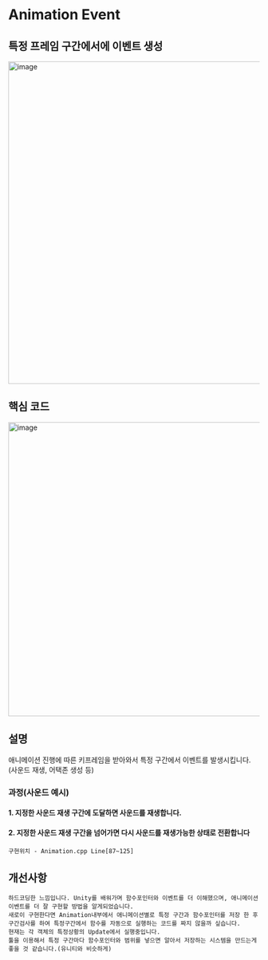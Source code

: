 # Animation Event

## 특정 프레임 구간에서에 이벤트 생성

<img width="647" alt="image" src="https://github.com/KimDaeMins/Portfolio/assets/68540137/ce519744-09b4-4da2-832b-d2c37a54cf9e">


## 핵심 코드

<img width="590" alt="image" src="https://github.com/KimDaeMins/Portfolio/assets/68540137/5b86dd49-8a24-404e-96f7-b1277888f094">

## 설명

애니메이션 진행에 따른 키프레임을 받아와서 특정 구간에서 이벤트를 발생시킵니다.(사운드 재생, 어택존 생성 등)

### 과정(사운드 예시)

#### 1. 지정한 사운드 재생 구간에 도달하면 사운드를 재생합니다.

#### 2. 지정한 사운드 재생 구간을 넘어가면 다시 사운드를 재생가능한 상태로 전환합니다
    
    구현위치 - Animation.cpp Line[87~125]

## 개선사항

    하드코딩한 느낌입니다. Unity를 배워가며 함수포인터와 이벤트를 더 이해했으며, 애니메이션이벤트를 더 잘 구현할 방법을 알게되었습니다.
    새로이 구현한다면 Animation내부에서 애니메이션별로 특정 구간과 함수포인터를 저장 한 후 구간검사를 하여 특정구간에서 함수를 자동으로 실행하는 코드를 짜지 않을까 싶습니다.
    현재는 각 객체의 특정상황의 Update에서 실행중입니다. 
    툴을 이용해서 특정 구간마다 함수포인터와 범위를 넣으면 알아서 저장하는 시스템을 만드는게 좋을 것 같습니다.(유니티와 비슷하게)

